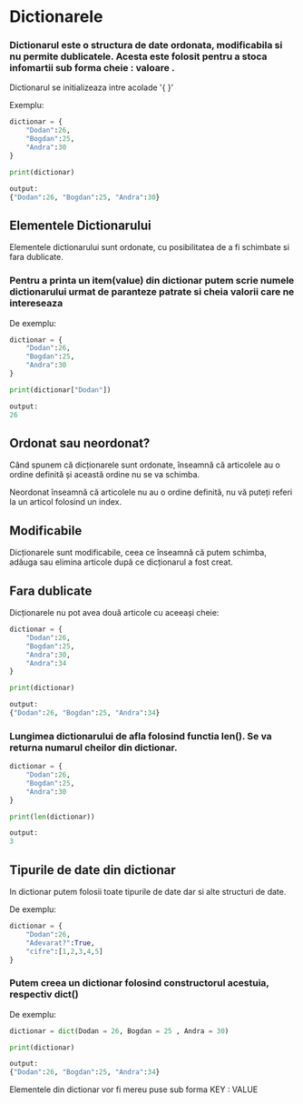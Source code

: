 # Dictionarele

### Dictionarul este o structura de date ordonata, modificabila si nu permite dublicatele. Acesta este folosit pentru a stoca infomartii sub forma cheie : valoare . 

Dictionarul se initializeaza intre acolade '{ }'

Exemplu:

```python
dictionar = {
    "Dodan":26,
    "Bogdan":25,
    "Andra":30
}

print(dictionar)

output:
{"Dodan":26, "Bogdan":25, "Andra":30}
```

## Elementele Dictionarului

Elementele dictionarului sunt ordonate, cu posibilitatea de a fi schimbate si fara dublicate.

### Pentru a printa un item(value) din dictionar putem scrie numele dictionarului urmat de paranteze patrate si cheia valorii care ne intereseaza

De exemplu:

```python
dictionar = {
    "Dodan":26,
    "Bogdan":25,
    "Andra":30
}

print(dictionar["Dodan"])

output:
26
```

## Ordonat sau neordonat?

Când spunem că dicționarele sunt ordonate, înseamnă că articolele au o ordine definită și această ordine nu se va schimba.

Neordonat înseamnă că articolele nu au o ordine definită, nu vă puteți referi la un articol folosind un index.

## Modificabile

Dicționarele sunt modificabile, ceea ce înseamnă că putem schimba, adăuga sau elimina articole după ce dicționarul a fost creat.

## Fara dublicate

Dicționarele nu pot avea două articole cu aceeași cheie:

```python
dictionar = {
    "Dodan":26,
    "Bogdan":25,
    "Andra":30,
    "Andra":34
}

print(dictionar)

output:
{"Dodan":26, "Bogdan":25, "Andra":34}
```

### Lungimea dictionarului de afla folosind functia len(). Se va returna numarul cheilor din dictionar.


```python
dictionar = {
    "Dodan":26,
    "Bogdan":25,
    "Andra":30
}

print(len(dictionar))

output:
3
```

## Tipurile de date din dictionar

In dictionar putem folosii toate tipurile de date dar si alte structuri de date. 

De exemplu:

```python
dictionar = {
    "Dodan":26,
    "Adevarat?":True,
    "cifre":[1,2,3,4,5]
}
```

### Putem creea un dictionar folosind constructorul acestuia, respectiv dict()


De exemplu:

```python
dictionar = dict(Dodan = 26, Bogdan = 25 , Andra = 30)

print(dictionar)

output:
{"Dodan":26, "Bogdan":25, "Andra":34}
```

Elementele din dictionar vor fi mereu puse sub forma KEY : VALUE


